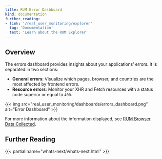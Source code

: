 ```yaml
---
title: RUM Error Dashboard
kind: documentation
further_reading:
- link: '/real_user_monitoring/explorer'
  tag: 'Documentation'
  text: 'Learn about the RUM Explorer'
---
```


## Overview

The errors dashboard provides insights about your applications’ errors. It is separated in two sections:

- **General errors**:
    Visualize which pages, browser, and countries are the most affected by frontend errors.
- **Resource errors**:
    Monitor your XHR and Fetch resources with a status code superior or equal to `400`.

{{< img src="real_user_monitoring/dashboards/errors_dashboard.png" alt="Error Dashboard" >}}

For more information about the information displayed, see [RUM Browser Data Collected][1].

## Further Reading

{{< partial name="whats-next/whats-next.html" >}}

[1]: /real_user_monitoring/data_collected/
